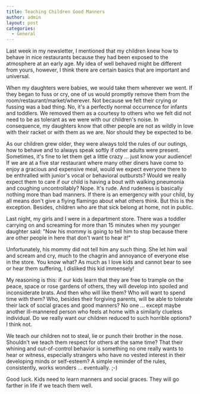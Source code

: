 ```yaml
---
title: Teaching Children Good Manners
author: admin
layout: post
categories:
  - General
---
```

Last week in my newsletter, I mentioned that my children knew how to behave in nice restaurants because they had been exposed to the atmosphere at an early age. My idea of well behaved might be different from yours, however, I think there are certain basics that are important and universal.

When my daughters were babies, we would take them wherever we went. If they began to fuss or cry, one of us would promptly remove them from the room/restaurant/market/wherever. Not because we felt their crying or fussing was a bad thing. No, it's a perfectly normal occurrence for infants and toddlers. We removed them as a courtesy to others who we felt did not need to be as tolerant as we were with our children's noise. In consequence, my daughters know that other people are not as wildly in love with their racket or with them as we are. Nor should they be expected to be.

As our children grew older, they were always told the rules of our outings, how to behave and to always speak softly if other adults were present. Sometimes, it's fine to let them get a little crazy ... just know your audience! If we are at a five star restaurant where many other diners have come to enjoy a gracious and expensive meal, would we expect everyone there to be enthralled with junior's vocal or behavioral outbursts? Would we really expect them to care if our child is having a bout with walking pneumonia and coughing uncontrollably? Nope. It's rude. And rudeness is basically nothing more than bad manners. If there is an emergency with your child, by all means don't give a flying flamingo about what others think. But this is the exception. Besides, children who are that sick belong at home, not in public.

Last night, my girls and I were in a department store. There was a toddler carrying on and screaming for more than 15 minutes when my younger daughter said: "Now his mommy is going to tell him to stop because there are other people in here that don't want to hear it!"

Unfortunately, his mommy did not tell him any such thing. She let him wail and scream and cry, much to the chagrin and annoyance of everyone else in the store. You know what? As much as I love kids and cannot bear to see or hear them suffering, I disliked this kid immensely!

My reasoning is this: if our kids learn that they are free to trample on the peace, space or rose gardens of others, they will develop into spoiled and inconsiderate brats. And then who will like them? Who will want to spend time with them? Who, besides their forgiving parents, will be able to tolerate their lack of social graces and good manners? No one … except maybe another ill-mannered person who feels at home with a similarly clueless individual. Do we really want our children reduced to such horrible options? I think not.

We teach our children not to steal, lie or punch their brother in the nose. Shouldn't we teach them respect for others at the same time? That their whining and out-of-control behavior is something no one really wants to hear or witness, especially strangers who have no vested interest in their developing minds or self-esteem? A simple reminder of the rules, consistently, works wonders ... eventually. ;-)

Good luck. Kids need to learn manners and social graces. They will go farther in life if we teach them well.
